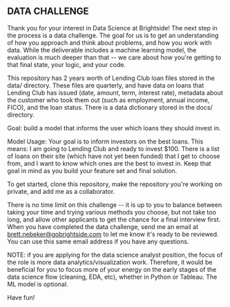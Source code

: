 DATA CHALLENGE
-

Thank you for your interest in Data Science at Brightside! The next step in the process is 
a data challenge. The goal for us is to get an understanding of how you approach and think about
problems, and how you work with data. While the deliverable includes a machine learning model, the 
evaluation is much deeper than that -- we care about how you're getting to that final state, your logic, 
and your code.  

This repository has 2 years worth of Lending Club loan files stored in the data/ directory. 
These files are quarterly, and have data on loans that Lending Club has 
issued (date, amount, term, interest rate), metadata about the customer who took them 
out (such as employment, annual income, FICO), and the loan status. There is a data dictionary stored
in the docs/ directory.

Goal: build a model that informs the user which loans they should invest in.

Model Usage: Your goal is to inform investors on the best loans. This means: I am going to Lending Club and 
ready to invest $100. There is a list of loans on their site (which have not
yet been funded) that I get to choose from, and I want to know which ones are the best to invest in.
Keep that goal in mind as you build your feature set and final solution.

To get started, clone this repository, make the repository you're working on private,
and add me as a collaborator.

There is no time limit on this challenge -- it is up to you
to balance between taking your time and trying various methods you choose, but not
take too long, and allow other applicants to get the chance for a final interview first.
When you have completed the data challenge, send me an email at 
brett.nebeker@gobrightside.com to let me know it's ready to be reviewed. You can use this 
same email address if you have any questions. 

NOTE: if you are applying for the data science analyst position, 
the focus of the role is more data analytics/visualization work. Therefore, it would
be beneficial for you to focus more of your energy on the early stages of the data science flow
(cleaning, EDA, etc), whether in Python or Tableau. The ML model is optional.

Have fun!

